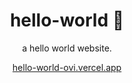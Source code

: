 <h1 align="center">hello-world 👋</h1>

<p align="center">
  a hello world website.
</p>

<p align="center">
  <a href="https://hello-world-ovi.vercel.app/">hello-world-ovi.vercel.app</a>
</p>
